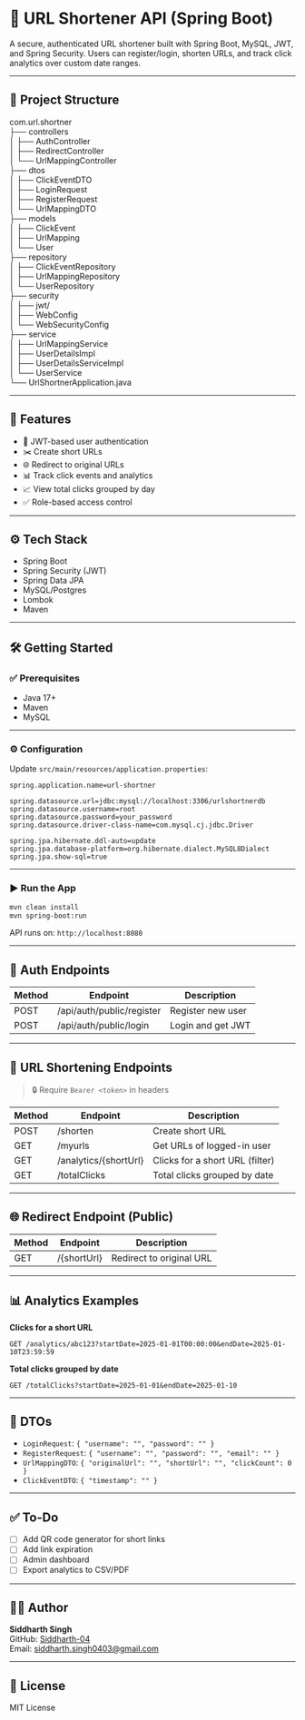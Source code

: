 # 🔗 URL Shortener API (Spring Boot)

A secure, authenticated URL shortener built with Spring Boot, MySQL, JWT, and Spring Security. Users can register/login, shorten URLs, and track click analytics over custom date ranges.

---

## 📁 Project Structure

com.url.shortner  
├── controllers  
│   ├── AuthController  
│   ├── RedirectController  
│   └── UrlMappingController  
├── dtos  
│   ├── ClickEventDTO  
│   ├── LoginRequest  
│   ├── RegisterRequest  
│   └── UrlMappingDTO  
├── models  
│   ├── ClickEvent  
│   ├── UrlMapping  
│   └── User  
├── repository  
│   ├── ClickEventRepository  
│   ├── UrlMappingRepository  
│   └── UserRepository  
├── security  
│   ├── jwt/  
│   ├── WebConfig  
│   └── WebSecurityConfig  
├── service  
│   ├── UrlMappingService  
│   ├── UserDetailsImpl  
│   ├── UserDetailsServiceImpl  
│   └── UserService  
└── UrlShortnerApplication.java

---

## 🚀 Features

- 🔐 JWT-based user authentication
- ✂️ Create short URLs
- 🌐 Redirect to original URLs
- 📊 Track click events and analytics
- 📈 View total clicks grouped by day
- ✅ Role-based access control

---

## ⚙️ Tech Stack

- Spring Boot
- Spring Security (JWT)
- Spring Data JPA
- MySQL/Postgres
- Lombok
- Maven

---

## 🛠️ Getting Started

### ✅ Prerequisites

- Java 17+
- Maven
- MySQL

---

### ⚙️ Configuration

Update `src/main/resources/application.properties`:

```properties
spring.application.name=url-shortner

spring.datasource.url=jdbc:mysql://localhost:3306/urlshortnerdb
spring.datasource.username=root
spring.datasource.password=your_password
spring.datasource.driver-class-name=com.mysql.cj.jdbc.Driver

spring.jpa.hibernate.ddl-auto=update
spring.jpa.database-platform=org.hibernate.dialect.MySQL8Dialect
spring.jpa.show-sql=true
```

---

### ▶️ Run the App

```bash
mvn clean install
mvn spring-boot:run
```

API runs on: `http://localhost:8080`

---

## 🔐 Auth Endpoints

| Method | Endpoint                     | Description        |
|--------|------------------------------|--------------------|
| POST   | /api/auth/public/register    | Register new user  |
| POST   | /api/auth/public/login       | Login and get JWT  |

---

## 🔗 URL Shortening Endpoints

> 🔒 Require `Bearer <token>` in headers

| Method | Endpoint                            | Description                     |
|--------|-------------------------------------|---------------------------------|
| POST   | /shorten                            | Create short URL                |
| GET    | /myurls                             | Get URLs of logged-in user      |
| GET    | /analytics/{shortUrl}               | Clicks for a short URL (filter) |
| GET    | /totalClicks                        | Total clicks grouped by date    |

---

## 🌐 Redirect Endpoint (Public)

| Method | Endpoint        | Description                 |
|--------|------------------|-----------------------------|
| GET    | /{shortUrl}     | Redirect to original URL    |

---

## 📊 Analytics Examples

**Clicks for a short URL**
```
GET /analytics/abc123?startDate=2025-01-01T00:00:00&endDate=2025-01-10T23:59:59
```

**Total clicks grouped by date**
```
GET /totalClicks?startDate=2025-01-01&endDate=2025-01-10
```

---

## 📌 DTOs

- `LoginRequest`: `{ "username": "", "password": "" }`
- `RegisterRequest`: `{ "username": "", "password": "", "email": "" }`
- `UrlMappingDTO`: `{ "originalUrl": "", "shortUrl": "", "clickCount": 0 }`
- `ClickEventDTO`: `{ "timestamp": "" }`

---

## ✅ To-Do

- [ ] Add QR code generator for short links
- [ ] Add link expiration
- [ ] Admin dashboard
- [ ] Export analytics to CSV/PDF

---

## 👨‍💻 Author

**Siddharth Singh**  
GitHub: [Siddharth-04](https://github.com/Siddharth-04)  
Email: siddharth.singh0403@gmail.com

---

## 📄 License

MIT License
